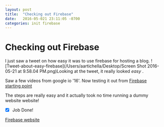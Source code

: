 ```yaml
---
layout: post
title:  "Checking out Firebase"
date:   2016-05-021 23:11:05 -0700
categories: init firebase
---
```

# Checking out Firebase

I just saw a tweet on how easy it was to use firebase for hosting a blog. 
![Tweet-about-easy-firebase](/Users/aartichella/Desktop/Screen Shot 2016-05-21 at 9.58.04 PM.png)Looking at the tweet, it really looked *easy* .

Saw a few videos from google io '16'. Now testing it out from [Firebase starting point](https://firebase.google.com/docs/hosting/quickstart "starting point")

The steps are really easy and it actually took no time running a dummy website website!

* [x] Job Done!

[Firebase website](https://testweb-cb668.firebaseapp.com/ "deployed dummy website")